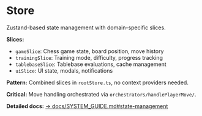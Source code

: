 # Store

Zustand-based state management with domain-specific slices.

**Slices:**

- `gameSlice`: Chess game state, board position, move history
- `trainingSlice`: Training mode, difficulty, progress tracking
- `tablebaseSlice`: Tablebase evaluations, cache management
- `uiSlice`: UI state, modals, notifications

**Pattern:** Combined slices in `rootStore.ts`, no context providers needed.

**Critical:** Move handling orchestrated via `orchestrators/handlePlayerMove/`.

**Detailed docs:** [→ docs/SYSTEM_GUIDE.md#state-management](../../../docs/SYSTEM_GUIDE.md#state-management)
